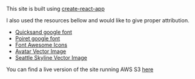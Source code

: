 This site is built using [create-react-app](https://github.com/facebookincubator/create-react-app)

I also used the resources bellow and would like to give proper  attribution.

- [Quicksand google font](https://fonts.google.com/specimen/Quicksand)
- [Poiret google font](https://fonts.google.com/specimen/Poiret+One)
- [Font Awesome Icons](http://fontawesome.io/)
- [Avatar Vector Image](http://www.freepik.com/free-vector/funny-people-avatars_844759.htm)
- [Seattle Skyline Vector Image](http://www.freepik.com/free-vector/seattle-skyline-design_896046.htm)

You can find a live version of the site running AWS S3 [here](http://chelseysalberg.com.s3-website-us-west-2.amazonaws.com/home)
